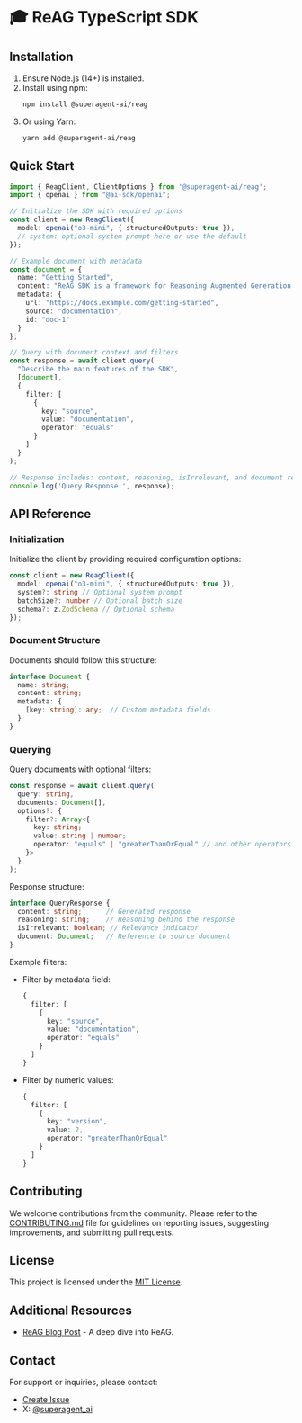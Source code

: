 # 🎓 ReAG TypeScript SDK

## Installation
1. Ensure Node.js (14+) is installed.
2. Install using npm:
   ```bash
   npm install @superagent-ai/reag
   ```
3. Or using Yarn:
   ```bash
   yarn add @superagent-ai/reag
   ```

## Quick Start
```typescript
import { ReagClient, ClientOptions } from '@superagent-ai/reag';
import { openai } from "@ai-sdk/openai";

// Initialize the SDK with required options
const client = new ReagClient({
  model: openai("o3-mini", { structuredOutputs: true }),
  // system: optional system prompt here or use the default
});

// Example document with metadata
const document = {
  name: "Getting Started",
  content: "ReAG SDK is a framework for Reasoning Augmented Generation...",
  metadata: {
    url: "https://docs.example.com/getting-started",
    source: "documentation",
    id: "doc-1"
  }
};

// Query with document context and filters
const response = await client.query(
  "Describe the main features of the SDK",
  [document],
  {
    filter: [
      {
        key: "source",
        value: "documentation",
        operator: "equals"
      }
    ]
  }
);

// Response includes: content, reasoning, isIrrelevant, and document reference
console.log('Query Response:', response);
```

## API Reference

### Initialization
Initialize the client by providing required configuration options:

```typescript
const client = new ReagClient({
  model: openai("o3-mini", { structuredOutputs: true }),
  system?: string // Optional system prompt
  batchSize?: number // Optional batch size
  schema?: z.ZodSchema // Optional schema
});
```

### Document Structure
Documents should follow this structure:
```typescript
interface Document {
  name: string;
  content: string;
  metadata: {
    [key: string]: any;  // Custom metadata fields
  }
}
```

### Querying
Query documents with optional filters:

```typescript
const response = await client.query(
  query: string,
  documents: Document[],
  options?: {
    filter?: Array<{
      key: string;
      value: string | number;
      operator: "equals" | "greaterThanOrEqual" // and other operators
    }>
  }
);
```

Response structure:
```typescript
interface QueryResponse {
  content: string;      // Generated response
  reasoning: string;    // Reasoning behind the response
  isIrrelevant: boolean; // Relevance indicator
  document: Document;   // Reference to source document
}
```

Example filters:
- Filter by metadata field:
  ```typescript
  {
    filter: [
      {
        key: "source",
        value: "documentation",
        operator: "equals"
      }
    ]
  }
  ```
- Filter by numeric values:
  ```typescript
  {
    filter: [
      {
        key: "version",
        value: 2,
        operator: "greaterThanOrEqual"
      }
    ]
  }
  ```

## Contributing

We welcome contributions from the community. Please refer to the [CONTRIBUTING.md](CONTRIBUTING.md) file for guidelines on reporting issues, suggesting improvements, and submitting pull requests.

## License

This project is licensed under the [MIT License](LICENSE).

## Additional Resources
- [ReAG Blog Post](https://www.superagent.sh/blog/reag-reasoning-augmented-generation) - A deep dive into ReAG.

## Contact

For support or inquiries, please contact:
- [Create Issue](https://github.com/superagent-ai/reag/issues)
- X: [@superagent_ai](https://x.com/superagent_ai)
